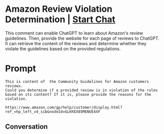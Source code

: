 

# Amazon Review Violation Determination | [Start Chat](https://gptcall.net/chat.html?data=%7B%22contact%22%3A%7B%22id%22%3A%22qvqCzmcpo7OKU4UHyNemT%22%2C%22flow%22%3Atrue%7D%7D)
This comment can enable ChatGPT to learn about Amazon's review guidelines. Then, provide the website for each page of reviews to ChatGPT. It can retrieve the content of the reviews and determine whether they violate the guidelines based on the provided regulations.

# Prompt

```
This is content of  the Community Guidelines for Amazon customers reviews.
Could you determine if a provided review is in violation of the rules based on its content? If it is, please provide the reasons for the violation.

https://www.amazon.com/gp/help/customer/display.html?ref_=hp_left_v4_sib&nodeId=GLHXEX85MENUE4XF
```



## Conversation



